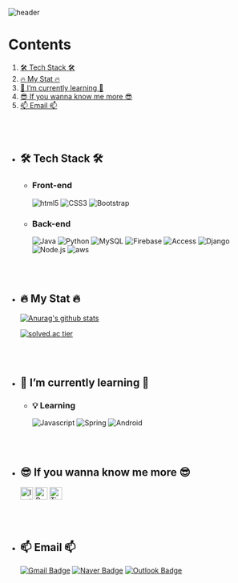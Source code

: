 ![header](https://capsule-render.vercel.app/api?type=rounded&color=timeAuto&reversal=true&height=200&section=header&text=SujK's%20Github&animation=fadeIn&fontSize=80&fontAlign=50&fontAlignY=50&desc=김수정의%20깃헙입니다😊&descSize=20&descAlign=66&descAlignY=69)

# Contents
  1. [🛠 Tech Stack 🛠](#-tech-stack-)
  2. [🔥 My Stat 🔥](#-my-stat-)
  3. [🌱 I’m currently learning 🌱](#-i-m-currently-learning-)
  4. [😎 If you wanna know me more 😎](#-if-you-wanna-know-me-more-)
  5. [📫 Email 📫](#-email-)



<br><br>
- ## 🛠 Tech Stack 🛠
  - ### Front-end
    <img alt="html5" src="https://img.shields.io/badge/HTML5-E34F26?logo=html5&logoColor=white"/>
    <img alt="CSS3" src="https://img.shields.io/badge/CSS3-1572B6?logo=CSS3&logoColor=white"/>
    <img alt="Bootstrap" src="https://img.shields.io/badge/Bootstrap-2F2E8B?logo=Bootstrap&logoColor=white"/>


  - ### Back-end
    <img alt="Java" src="https://img.shields.io/badge/Java-e74b4b?logo=Java&logoColor=white"/>
    <img alt="Python" src="https://img.shields.io/badge/Python-15364e?logo=Python&logoColor=white"/>
    <img alt="MySQL" src="https://img.shields.io/badge/MySQL-005e86?logo=MySQL&logoColor=white"/>
    <img alt="Firebase" src="https://img.shields.io/badge/Firebase-f7c52b?logo=Firebase&logoColor=white"/>
    <img alt="Access" src="https://img.shields.io/badge/Access-A4373A?style=flat&logo=Microsoft-Access&logoColor=white"/></a>
    <img alt="Django" src="https://img.shields.io/badge/Django-072d1e?logo=Django&logoColor=white"/>
    <img alt="Node.js" src="https://img.shields.io/badge/Node.js-47C83E?logo=Node.js&logoColor=white"/>
    <img alt="aws" src="https://img.shields.io/badge/AWS-232F3E?logo=AmazonAWS&logoColor=white"/>

<br><br>
- ## 🔥 My Stat 🔥
    [![Anurag's github stats](https://github-readme-stats.vercel.app/api?username=Kimsj912&show_icons=true&theme=Gradient)](https://github.com/Kimsj912/github-readme-stats)

    [![solved.ac tier](http://mazassumnida.wtf/api/v2/generate_badge?boj=tnwjd9912a)](https://solved.ac/tnwjd9912a)
    
<br><br>
- ## 🌱 I’m currently learning 🌱
  - ### 💡 Learning
    <img alt="Javascript" src="https://img.shields.io/badge/JavaScript-F7DF1E?logo=JavaScript&logoColor=white"/>
    <img alt="Spring" src="https://img.shields.io/badge/Spring-6aad3d?logo=Spring&logoColor=white"/>
    <img alt="Android" src="https://img.shields.io/badge/Android-3bd480?logo=Android&logoColor=white"/>

<br><br>
- ## 😎 If you wanna know me more 😎
    <a href="https://www.instagram.com/k_modify.1122/"><img src="https://upload.wikimedia.org/wikipedia/commons/thumb/e/e7/Instagram_logo_2016.svg/768px-Instagram_logo_2016.svg.png" alt="Instagram" width="25px" height="25px"/></a> <a href="https://www.rocketpunch.com/@sujk912"><img src="https://image.rocketpunch.com/company/1/rocketpunch_logo_1543569694.png?s=400x400&t=inside" alt="Rocketpunch" width="25px" height="25px"/></a> <a href="https://codingjerk-diary.tistory.com/"><img src="https://t1.kakaocdn.net/kakaocorp/kakaocorp/admin/5a539919017800001.png" alt="Tistory" width="25px" height="25px"/></a>

<br><br>
- ## 📫 Email 📫
    [![Gmail Badge](https://img.shields.io/badge/Gmail-ea4335?logo=Gmail&logoColor=white&link=mailto:sujk912@gmail.com)](mailto:sujk912@gmail.com)
    [![Naver Badge](https://img.shields.io/badge/Naver-03C75A?logo=Naver&logoColor=white&link=mailto:tnwjd9912a@naver.com)](mailto:tnwjd9912a@naver.com)
    [![Outlook Badge](https://img.shields.io/badge/Outlook-0078D4?logo=Outlook&logoColor=white&link=mailto:tnwjd9912a@mju.ac.kr)](mailto:tnwjd9912a@mju.ac.kr)
